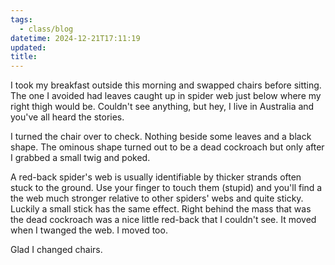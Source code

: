 ```yaml
---
tags:
  - class/blog
datetime: 2024-12-21T17:11:19
updated: 
title: 
---
```

I took my breakfast outside this morning and swapped chairs before sitting. The one I avoided had leaves caught up in spider web just below where my right thigh would be. Couldn't see anything, but hey, I live in Australia and you've all heard the stories.

I turned the chair over to check. Nothing beside some leaves and a black shape. The ominous shape turned out to be a dead cockroach but only after I grabbed a small twig and poked.

A red-back spider's web is usually identifiable by thicker strands often stuck to the ground. Use your finger to touch them (stupid)  and you'll find a the web much stronger relative to other spiders' webs and quite sticky. Luckily a small stick has the same effect. Right behind the mass that was the dead cockroach was a nice little red-back that I couldn't see. It moved when I twanged the web. I moved too.

Glad I changed chairs.
